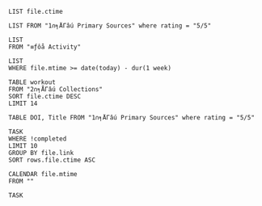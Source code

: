 ```dataview 
LIST file.ctime
```

```dataview 
LIST FROM "1∩╕ÅΓâú Primary Sources" where rating = "5/5"
```

```dataview
LIST
FROM "≡ƒôå Activity"
```

```dataview
LIST
WHERE file.mtime >= date(today) - dur(1 week)
```

```dataview
TABLE workout
FROM "2∩╕ÅΓâú Collections"
SORT file.ctime DESC
LIMIT 14
```

```dataview 
TABLE DOI, Title FROM "1∩╕ÅΓâú Primary Sources" where rating = "5/5"
```

```dataview
TASK
WHERE !completed
LIMIT 10
GROUP BY file.link
SORT rows.file.ctime ASC
```

```dataview
CALENDAR file.mtime
FROM ""
```

```dataview
TASK
```